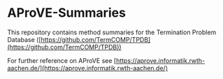 # AProVE-Summaries

This repository contains method summaries for the Termination Problem Database ([https://github.com/TermCOMP/TPDB](https://github.com/TermCOMP/TPDB)) 

For further reference on AProVE see [https://aprove.informatik.rwth-aachen.de/](https://aprove.informatik.rwth-aachen.de/)

